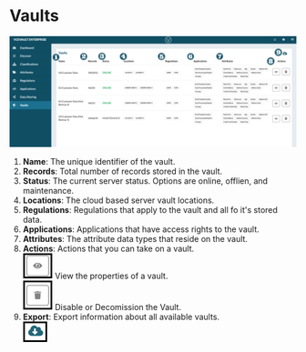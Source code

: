 # Vaults


![vaults](../assets/images/vaults.png "Vaults")

1. **Name**: The unique identifier of the vault.
2. **Records**: Total number of records stored in the vault.
3. **Status**: The current server status. Options are online, offlien, and maintenance.
4. **Locations**: The cloud based server vault locations.
5. **Regulations**: Regulations that apply to the vault and all fo it's stored data.
6. **Applications**: Applications that have access rights to the vault.
7. **Attributes**: The attribute data types that reside on the vault.
8. **Actions**: Actions that you can take on a vault.<br/>
    ![edit](../assets/images/view.png "View") View the properties of a vault.<br/>
    ![delete](../assets/images/delete.png "Delete") Disable or Decomission the Vault.
9. **Export**: Export information about all available vaults.<br/>
    ![export](../assets/images/export.png "Export")

